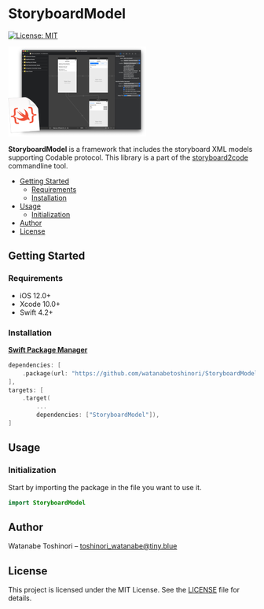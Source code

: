 # StoryboardModel

[![License: MIT](https://img.shields.io/badge/License-MIT-yellow.svg)](https://opensource.org/licenses/MIT)

![Banner](Preview/Banner.png)

**StoryboardModel** is a framework that includes the storyboard XML models supporting Codable protocol.
This library is a part of the [storyboard2code](https://github.com/watanabetoshinori/storyboard2code) commandline tool.

- [Getting Started](#getting-started)
    - [Requirements](#requirements)
    - [Installation](#installation)
- [Usage](#usage)
    - [Initialization](#initialization)
- [Author](#author)
- [License](#license)

## Getting Started

### Requirements

* iOS 12.0+
* Xcode 10.0+
* Swift 4.2+

### Installation

**[Swift Package Manager](https://github.com/apple/swift-package-manager)**

```swift
dependencies: [
	.package(url: "https://github.com/watanabetoshinori/StoryboardModel.git", from: "0.0.1"),
],
targets: [
    .target(
        ...
        dependencies: ["StoryboardModel"]),
]
```

## Usage

### Initialization

Start by importing the package in the file you want to use it.

```swift
import StoryboardModel
```

## Author

Watanabe Toshinori – toshinori_watanabe@tiny.blue

## License

This project is licensed under the MIT License. See the [LICENSE](LICENSE) file for details.
